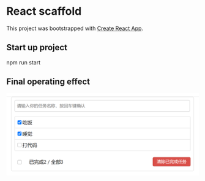 # React scaffold

This project was bootstrapped with [Create React App](https://github.com/facebook/create-react-app).

## Start up project

npm run start

## Final operating effect
![Final effect](https://github.com/Michael20150527/react-scaffold/blob/main/final-effect.png "React scaffold example")
